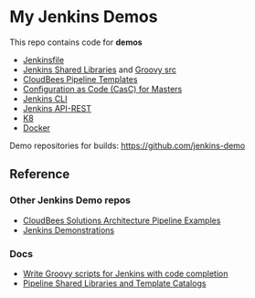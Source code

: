 # My Jenkins Demos

This repo contains code for **demos**

* [Jenkinsfile](resources/pipelines)
* [Jenkins Shared Libraries](vars) and [Groovy src](src)
* [CloudBees Pipeline Templates](templates)
* [Configuration as Code (CasC) for Masters](resources/casc)
* [Jenkins CLI](resources/cli)
* [Jenkins API-REST](resources/rest-api)
* [K8](resources/k8s)
* [Docker](resources/docker)

Demo repositories for builds: https://github.com/jenkins-demo

## Reference

### Other Jenkins Demo repos

* [CloudBees Solutions Architecture Pipeline Examples](https://github.com/beedemo)
* [Jenkins Demonstrations](https://github.com/jenkins-demo)

### Docs

* [Write Groovy scripts for Jenkins with code completion](https://www.mdoninger.de/2011/11/07/write-groovy-scripts-for-jenkins-with-code-completion.html)
* [Pipeline Shared Libraries and Template Catalogs](https://www.cloudbees.com/blog/pipeline-as-code)
